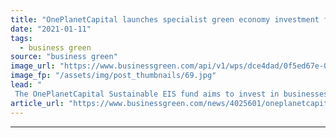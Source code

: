 ```yaml
---
title: "OnePlanetCapital launches specialist green economy investment fund"
date: "2021-01-11"
tags: 
  - business green
source: "business green"
image_url: "https://www.businessgreen.com/api/v1/wps/dce4dad/0f5ed67e-0c37-4beb-aaea-03edf27f477e/3/climate-change-generic-2020-185x114.jpg"
image_fp: "/assets/img/post_thumbnails/69.jpg"
lead: "
 The OnePlanetCapital Sustainable EIS fund aims to invest in businesses tackling climate change ..."
article_url: "https://www.businessgreen.com/news/4025601/oneplanetcapital-launches-specialist-green-economy-investment-fund"
---
```


---

